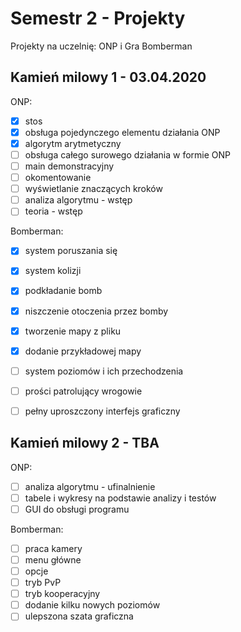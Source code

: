 # Semestr 2 - Projekty
Projekty na uczelnię: ONP i Gra Bomberman

## Kamień milowy 1 - 03.04.2020
ONP:
- [x] stos
- [x] obsługa pojedynczego elementu działania ONP
- [x] algorytm arytmetyczny
- [ ] obsługa całego surowego działania w formie ONP
- [ ] main demonstracyjny
- [ ] okomentowanie
- [ ] wyświetlanie znaczących kroków
- [ ] analiza algorytmu - wstęp
- [ ] teoria - wstęp

Bomberman:
- [x] system poruszania się
- [x] system kolizji
- [x] podkładanie bomb
- [x] niszczenie otoczenia przez bomby
- [x] tworzenie mapy z pliku
- [x] dodanie przykładowej mapy
- [ ] system poziomów i ich przechodzenia
- [ ] prości patrolujący wrogowie
- [ ] pełny uproszczony interfejs graficzny


## Kamień milowy 2 - TBA
ONP:
- [ ] analiza algorytmu - ufinalnienie
- [ ] tabele i wykresy na podstawie analizy i testów
- [ ] GUI do obsługi programu

Bomberman:
- [ ] praca kamery
- [ ] menu główne
- [ ] opcje
- [ ] tryb PvP
- [ ] tryb kooperacyjny
- [ ] dodanie kilku nowych poziomów
- [ ] ulepszona szata graficzna

